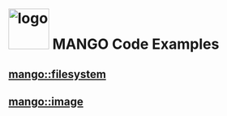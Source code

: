 <h1><img src="../mango-logo.png" alt="logo" width="80"/> MANGO Code Examples</h1>


## [mango::filesystem](docs/examples/filesystem.md)
## [mango::image](docs/examples/image.md)
